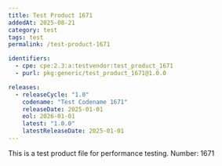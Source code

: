 ```yaml
---
title: Test Product 1671
addedAt: 2025-08-21
category: test
tags: test
permalink: /test-product-1671

identifiers:
  - cpe: cpe:2.3:a:testvendor:test_product_1671
  - purl: pkg:generic/test_product_1671@1.0.0

releases:
  - releaseCycle: "1.0"
    codename: "Test Codename 1671"
    releaseDate: 2025-01-01
    eol: 2026-01-01
    latest: "1.0.0"
    latestReleaseDate: 2025-01-01
---
```


This is a test product file for performance testing. Number: 1671
